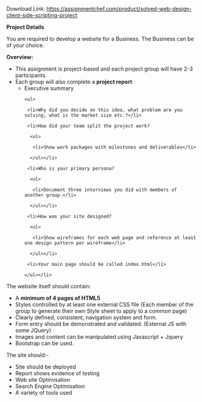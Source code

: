 Download Link: https://assignmentchef.com/product/solved-web-design-client-side-scripting-project
<br>
<strong> </strong>

<strong>Project Details</strong>

You are required to develop a website for a Business. The Business can be of your choice.

<strong>Overview: </strong>

<ul>

 <li>This assignment is project-based and each project group will have 2-3 participants.</li>

 <li>Each group will also complete a <strong>project report</strong>

  <ul>

   <li>Executive summary

    <ul>

     <li>Why did you decide on this idea, what problem are you solving, what is the market size etc.?</li>

     <li>How did your team split the project work?

      <ul>

       <li>Show work packages with milestones and deliverables</li>

      </ul></li>

     <li>Who is your primary persona?

      <ul>

       <li>Document three interviews you did with members of another group.</li>

      </ul></li>

     <li>How was your site designed?

      <ul>

       <li>Show wireframes for each web page and reference at least one design pattern per wireframe</li>

      </ul></li>

     <li>Your main page should be called index.html</li>

    </ul></li>

  </ul></li>

</ul>

The website itself should contain:

<ul>

 <li>A <strong>minimum of 4 pages of HTML5</strong></li>

 <li>Styles controlled by at least one external CSS file (Each member of the group to generate their own Style sheet to apply to a common page)</li>

 <li>Clearly defined, consistent, navigation system and form.</li>

 <li>Form entry should be demonstrated and validated. (External JS with some JQuery)</li>

 <li>Images and content can be manipulated using Javascript + Jquery</li>

 <li>Bootstrap can be used.</li>

</ul>




The site should:-

<ul>

 <li>Site should be deployed</li>

 <li>Report shows evidence of testing</li>

 <li>Web site Optimisation</li>

 <li>Search Engine Optimisation</li>

 <li>A variety of tools used</li>

</ul>





